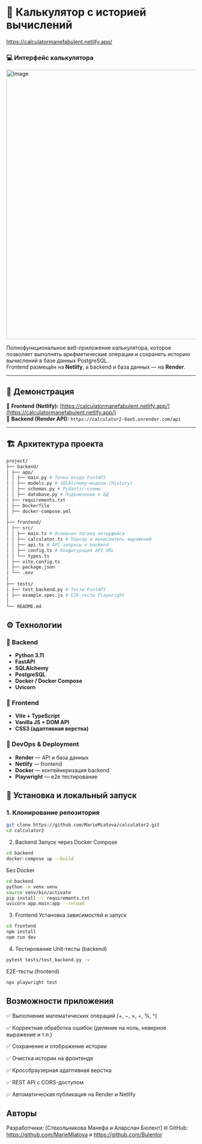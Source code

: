 
# 🧮 Калькулятор с историей вычислений

https://calculatormanefabulent.netlify.app/

### 💻 Интерфейс калькулятора

<img width="1416" height="717" alt="Image" src="https://github.com/user-attachments/assets/a15c5552-b7dc-4c01-96ac-de16d6d5639b" />




Полнофункциональное веб-приложение калькулятора, которое позволяет выполнять арифметические операции и сохранять историю вычислений в базе данных PostgreSQL.  
Frontend размещён на **Netlify**, а backend и база данных — на **Render**.

---

## 🚀 Демонстрация

🔗 **Frontend (Netlify):** [https://calculatormanefabulent.netlify.app/](https://calculatormanefabulent.netlify.app/)  
🔗 **Backend (Render API):** `https://calculator2-9ae5.onrender.com/api`

---

## 🏗️ Архитектура проекта
```bash
project/
├── backend/
│ ├── app/
│ │ ├── main.py # Точка входа FastAPI
│ │ ├── models.py # SQLAlchemy-модели (History)
│ │ ├── schemas.py # Pydantic-схемы
│ │ ├── database.py # Подключение к БД
│ ├── requirements.txt
│ ├── Dockerfile
│ ├── docker-compose.yml
│
├── frontend/
│ ├── src/
│ │ ├── main.ts # Основная логика интерфейса
│ │ ├── calculator.ts # Парсер и вычислитель выражений
│ │ ├── api.ts # API-запросы к backend
│ │ ├── config.ts # Конфигурация API URL
│ │ └── types.ts
│ ├── vite.config.ts
│ ├── package.json
│ └── .env
│
├── tests/
│ ├── test_backend.py # Тесты FastAPI
│ ├── example.spec.js # E2E-тесты Playwright
│
└── README.md
```



## ⚙️ Технологии

### 🔹 Backend
- **Python 3.11**
- **FastAPI**
- **SQLAlchemy**
- **PostgreSQL**
- **Docker / Docker Compose**
- **Uvicorn**

### 🔹 Frontend
- **Vite + TypeScript**
- **Vanilla JS + DOM API**
- **CSS3 (адаптивная верстка)**

### 🔹 DevOps & Deployment
- **Render** — API и база данных
- **Netlify** — frontend
- **Docker** — контейнеризация backend
- **Playwright** — e2e тестирование

## 🧰 Установка и локальный запуск

### 1. Клонирование репозитория
```bash
git clone https://github.com/MarieMiatova/calculator2.git
cd calculator2
```

2. Backend
Запуск через Docker Compose
```bash
cd backend
docker-compose up --build
```


Без Docker
```bash
cd backend
python -m venv venv
source venv/bin/activate  
pip install -r requirements.txt
uvicorn app.main:app --reload
```


3. Frontend
Установка зависимостей и запуск
```bash
cd frontend
npm install
npm run dev
```

4. Тестирование
Unit-тесты (backend)
```bash
pytest tests/test_backend.py -v
```

E2E-тесты (frontend)
```bash
npx playwright test
```

## Возможности приложения

✅ Выполнение математических операций (+, −, ×, ÷, %, ^)

✅ Корректная обработка ошибок (деление на ноль, неверное выражение и т.п.)

✅ Сохранение и отображение истории

✅ Очистка истории на фронтенде

✅ Кроссбраузерная адаптивная верстка

✅ REST API с CORS-доступом

✅ Автоматическая публикация на Render и Netlify


## Авторы

Разработчики: [Стекольникова Манефа и Аларслан Бюлент]
🌐 GitHub: https://github.com/MarieMiatova и https://github.com/Bulentor 

